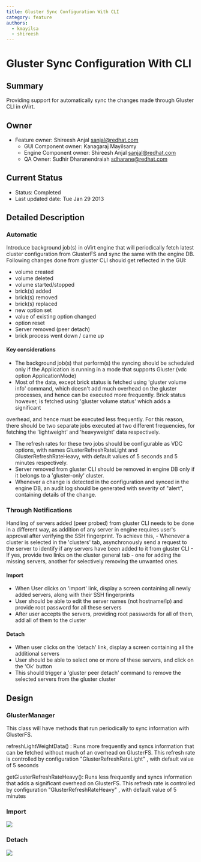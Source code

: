 ```yaml
---
title: Gluster Sync Configuration With CLI
category: feature
authors:
  - kmayilsa
  - shireesh
---
```


# Gluster Sync Configuration With CLI

## Summary

Providing support for automatically sync the changes made through Gluster CLI in oVirt.

## Owner

*   Feature owner: Shireesh Anjal <sanjal@redhat.com>
    -   GUI Component owner: Kanagaraj Mayilsamy
    -   Engine Component owner: Shireesh Anjal <sanjal@redhat.com>
    -   QA Owner: Sudhir Dharanendraiah <sdharane@redhat.com>

## Current Status

*   Status: Completed
*   Last updated date: Tue Jan 29 2013

## Detailed Description

### Automatic

Introduce background job(s) in oVirt engine that will periodically fetch latest cluster configuration from GlusterFS and sync the same with the engine DB. Following changes done from gluster CLI should get reflected in the GUI:

*   volume created
*   volume deleted
*   volume started/stopped
*   brick(s) added
*   brick(s) removed
*   brick(s) replaced
*   new option set
*   value of existing option changed
*   option reset
*   Server removed (peer detach)
*   brick process went down / came up

#### Key considerations

*   The background job(s) that perform(s) the syncing should be scheduled only if the Application is running in a mode that supports Gluster (vdc option ApplicationMode)
*   Most of the data, except brick status is fetched using 'gluster volume info' command, which doesn't add much overhead on the gluster processes, and hence can be executed more frequently. Brick status however, is fetched using 'gluster volume status' which adds a significant

overhead, and hence must be executed less frequently. For this reason, there should be two separate jobs executed at two different frequencies, for fetching the 'lightweight' and 'heavyweight' data respectively.

*   The refresh rates for these two jobs should be configurable as VDC options, with names GlusterRefreshRateLight and GlusterRefreshRateHeavy, with default values of 5 seconds and 5 minutes respectively.
*   Server removed from gluster CLI should be removed in engine DB only if it belongs to a 'gluster-only' cluster.
*   Whenever a change is detected in the configuration and synced in the engine DB, an audit log should be generated with severity of "alert", containing details of the change.

### Through Notifications

Handling of servers added (peer probed) from gluster CLI needs to be done in a different way, as addition of any server in engine requires user's approval after verifying the SSH fingerprint. To achieve this, - Whenever a cluster is selected in the 'clusters' tab, asynchronously send a request to the server to identify if any servers have been added to it from gluster CLI - If yes, provide two links on the cluster general tab - one for adding the missing servers, another for selectively removing the unwanted ones.

#### Import

*   When User clicks on 'import' link, display a screen containing all newly added servers, along with their SSH fingerprints
*   User should be able to edit the server names (not hostname/ip) and provide root password for all these servers
*   After user accepts the servers, providing root passwords for all of them, add all of them to the cluster

#### Detach

*   When user clicks on the 'detach' link, display a screen containing all the additional servers
*   User should be able to select one or more of these servers, and click on the 'Ok' button
*   This should trigger a 'gluster peer detach' command to remove the selected servers from the gluster cluster

## Design

### GlusterManager

This class will have methods that run periodically to sync information with GlusterFS.

refreshLightWeightData() : Runs more frequently and syncs information that can be fetched without much of an overhead on GlusterFS. This refresh rate is controlled by configuration "GlusterRefreshRateLight" , with default value of 5 seconds

getGlusterRefreshRateHeavy(): Runs less frequently and syncs information that adds a significant overhead on GlusterFS. This refresh rate is controlled by configuration "GlusterRefreshRateHeavy" , with default value of 5 minutes

### Import

![](/images/wiki/Gluster-Sync-import.png)

### Detach

![](/images/wiki/Gluster-Sync-detach.png)

